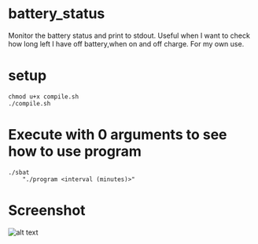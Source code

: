# battery_status
Monitor the battery status and print to stdout. Useful when I want to check how long left I have off battery,when on and off charge. For my own use.

# setup

    chmod u+x compile.sh
    ./compile.sh

# Execute with 0 arguments to see how to use program

    ./sbat
        "./program <interval (minutes)>"

# Screenshot

![alt text](https://i.imgur.com/LfUnXDa.png)
